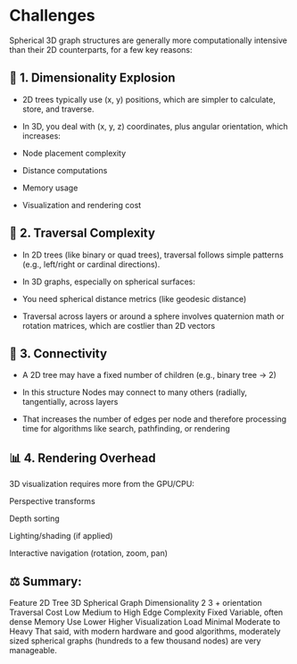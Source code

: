 # Challenges

Spherical 3D graph structures are generally more computationally intensive than their 2D counterparts, for a few key reasons:

## 🧮 1. Dimensionality Explosion


+ 2D trees typically use (x, y) positions, which are simpler to calculate, store, and traverse.

+ In 3D, you deal with (x, y, z) coordinates, plus angular orientation, which increases:

+ Node placement complexity

+ Distance computations

+ Memory usage

+ Visualization and rendering cost

## 🔁 2. Traversal Complexity


+ In 2D trees (like binary or quad trees), traversal follows simple patterns (e.g., left/right or cardinal directions).

+ In 3D graphs, especially on spherical surfaces:

+ You need spherical distance metrics (like geodesic distance)

+ Traversal across layers or around a sphere involves quaternion math or rotation matrices, which are costlier than 2D vectors

## 🔗 3. Connectivity


+ A 2D tree may have a fixed number of children (e.g., binary tree → 2)

+ In this structure Nodes may connect to many others (radially, tangentially, across layers

+ That increases the number of edges per node and therefore processing time for algorithms like search, pathfinding, or rendering


## 📊 4. Rendering Overhead


3D visualization requires more from the GPU/CPU:

Perspective transforms

Depth sorting

Lighting/shading (if applied)

Interactive navigation (rotation, zoom, pan)

## ⚖️ Summary:


Feature	2D Tree	3D Spherical Graph
Dimensionality	2	3 + orientation
Traversal Cost	Low	Medium to High
Edge Complexity	Fixed	Variable, often dense
Memory Use	Lower	Higher
Visualization Load	Minimal	Moderate to Heavy
That said, with modern hardware and good algorithms, moderately sized spherical graphs (hundreds to a few thousand nodes) are very manageable.
